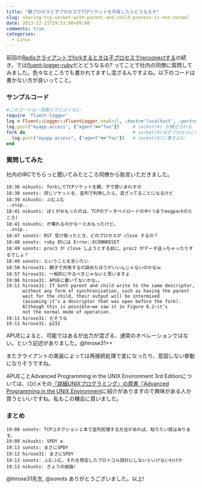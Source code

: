 ```yaml
---
title: "親プロセスと子プロセスでTCPソケットを共有したらどうなるか"
slug: sharing-tcp-socket-with-parent-and-child-process-is-not-normal
date: 2013-12-11T19:53:00+09:00
comments: true
categories: 
  - Linux
---
```


前回の[Redisクライアントでforkするときは子プロセスでrecoonectする](http://orihubon.com/blog/2013/12/11/reconnect-after-fork-redis-client-ruby/)の続き。では[fluent-logger-ruby](https://github.com/fluent/fluent-logger-ruby)だとどうなるの? ってことで社内の同僚に質問してみました。色々なところでも書かれてますし混ざるんですよね。以下のコードは書かない方が良いってこと。

<!-- more -->

### サンプルコード

~~~ruby
#このコードは一見動くけどよくない
require 'fluent-logger'
log = Fluent::Logger::FluentLogger.new(nil, :host=>'localhost', :port=>24224)
log.post("myapp.access", {"agent"=>"foo"})     # socket(A) が確立される
fork do                                        # socket(A)は子プロセスにもコピーされる
  log.post("myapp.access", {"agent"=>"foo"})   # socket(A)に書き込む
end
~~~

### 質問してみた

社内のIRCでちらっと聞いてみたところ同僚から助言いただきました。

    18:36 nikushi: forkしてTCPソケットを親、子で使いまわすの
    18:38 sonots: 同じソケットを、並列で利用したら、混ざってることになるけど
    18:39 nikushi: ふむふむ
    ..snip..
    18:41 nikushi: ぼくがおもったのは、TCPのデータペイロードの中(つまりmsgpackのところ)
    18:41 nikushi: が壊れるのかなーとおもったけど。
    ..snip..
    18:47 sonots: RST 受け取ったとき、どのプロセスが close するの？
    18:48 sonots: ruby 的には Errno::ECONNRESET
    18:49 sonots: proc1 が close しようとする前に、proc2 がデータ送っちゃったりするでしょ？
    18:49 sonots: ということを言いたい
    18:50 hirose31: 親子で共用するの辞めたほうがいいんじゃないのかなｗ
    18:57 hirose31: 一般的にやるべきじゃないと思いますよ
    19:06 hirose31: APUEに書いてないかな。。
    19:11 hirose31: If both parent and child write to the same descriptor, 
          without any form of synchronization, such as having the parent 
          wait for the child, their output will be intermixed 
          (assuming it’s a descriptor that was open before the fork). 
          Although this is possible—we saw it in Figure 8.2—it’s 
          not the normal mode of operation.
    19:11 hirose31: だそうな
    19:11 hirose31: p232

APUEによると、可能ではあるが出力が混ざる、通常のオペレーションではない。という記述がありました。@hirose31++

またクライアントの実装によっては再接続処理で変になったり、意図しない挙動になりそうですね。

APUEことAdvanced Programming in the UNIX Environment 3rd Editionについては、(ひ)メモの[『詳細UNIXプログラミング』の原書『Advanced Programming in the UNIX Environment](http://d.hatena.ne.jp/hirose31/20130731/1375248744)に紹介がありますので興味がある人か買うといいですね。私もこの機会に買いました。

### まとめ

    19:08 sonots: TCPコネクション１本で並列処理する方法があれば、知りたい感はあります。
    19:08 nikushi: SPDY w
    19:13 sonots: まさにSPDY
    19:12 hirose31: まさにSPDY
    19:13 sonots: ふむふむ、それを想定したプロトコル設計にしないといけないわけか
    19:13 nikushi: きょうの結論!

@hirose31先生, @sonots ありがとうございました。以上!
